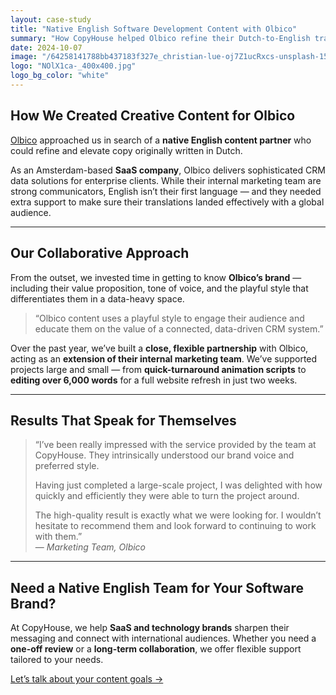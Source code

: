 ```yaml
---
layout: case-study
title: "Native English Software Development Content with Olbico"
summary: "How CopyHouse helped Olbico refine their Dutch-to-English translations and elevate their content for a global SaaS audience."
date: 2024-10-07
image: "/64258141788bb437183f327e_christian-lue-oj7Z1ucRxcs-unsplash-1536x1024.jpeg"
logo: "NOlX1ca-_400x400.jpg"
logo_bg_color: "white"
---
```


## How We Created Creative Content for Olbico

[Olbico](https://www.olbico.nl/) approached us in search of a **native English content partner** who could refine and elevate copy originally written in Dutch.

As an Amsterdam-based **SaaS company**, Olbico delivers sophisticated CRM data solutions for enterprise clients. While their internal marketing team are strong communicators, English isn’t their first language — and they needed extra support to make sure their translations landed effectively with a global audience.

---

## Our Collaborative Approach

From the outset, we invested time in getting to know **Olbico’s brand** — including their value proposition, tone of voice, and the playful style that differentiates them in a data-heavy space.

> “Olbico content uses a playful style to engage their audience and educate them on the value of a connected, data-driven CRM system.”

Over the past year, we’ve built a **close, flexible partnership** with Olbico, acting as an **extension of their internal marketing team**. We’ve supported projects large and small — from **quick-turnaround animation scripts** to **editing over 6,000 words** for a full website refresh in just two weeks.

---

## Results That Speak for Themselves

> “I’ve been really impressed with the service provided by the team at CopyHouse. They intrinsically understood our brand voice and preferred style.  
>   
> Having just completed a large-scale project, I was delighted with how quickly and efficiently they were able to turn the project around.  
>   
> The high-quality result is exactly what we were looking for. I wouldn’t hesitate to recommend them and look forward to continuing to work with them.”  
> — *Marketing Team, Olbico*

---

## Need a Native English Team for Your Software Brand?

At CopyHouse, we help **SaaS and technology brands** sharpen their messaging and connect with international audiences. Whether you need a **one-off review** or a **long-term collaboration**, we offer flexible support tailored to your needs.

[Let’s talk about your content goals →](https://www.copyhouse.io/contact)
